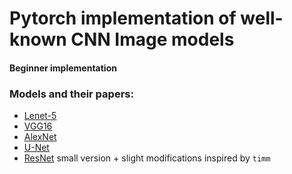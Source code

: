 # Pytorch implementation of well-known CNN Image models

#### Beginner implementation

### Models and their papers:

- [Lenet-5](http://yann.lecun.com/exdb/publis/pdf/lecun-98.pdf)
- [VGG16](https://arxiv.org/abs/1409.1556)
- [AlexNet](https://papers.nips.cc/paper/4824-imagenet-classification-with-deep-convolutional-neural-networks)
- [U-Net](https://arxiv.org/abs/1505.04597)
- [ResNet](https://arxiv.org/abs/1512.03385) small version + slight modifications inspired by `timm`
